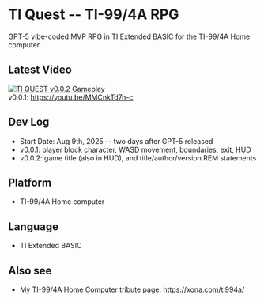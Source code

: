 # TI Quest -- TI-99/4A RPG
GPT-5 vibe-coded MVP RPG in TI Extended BASIC for the TI-99/4A Home computer.

## Latest Video
[![TI QUEST v0.0.2 Gameplay](https://img.youtube.com/vi/MMCnkTd7n-c/0.jpg)](https://www.youtube.com/watch?v=MMCnkTd7n-c)  
v0.0.1: https://youtu.be/MMCnkTd7n-c

## Dev Log
- Start Date: Aug 9th, 2025 -- two days after GPT-5 released
- v0.0.1: player block character, WASD movement, boundaries, exit, HUD
- v0.0.2: game title (also in HUD), and title/author/version REM statements

## Platform
- TI-99/4A Home computer

## Language
- TI Extended BASIC

## Also see
- My TI-99/4A Home Computer tribute page: https://xona.com/ti994a/

